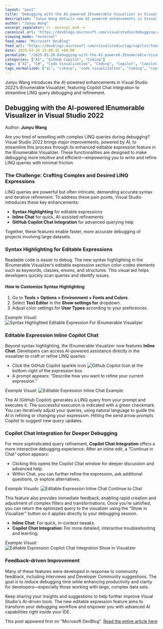 ```yaml
---
layout: "post"
title: "Debugging with the AI-powered IEnumerable Visualizer in Visual Studio 2022"
description: "Junyu Wang details new AI-powered enhancements in Visual Studio 2022’s IEnumerable Visualizer, including syntax highlighting, inline Copilot Chat, and advanced query debugging. These features aim to simplify and speed up LINQ query creation and debugging, improving productivity and developer workflow."
author: "Junyu Wang"
excerpt_separator: <!--excerpt_end-->
canonical_url: "https://devblogs.microsoft.com/visualstudio/debugging-with-the-ai-powered-ienumerable-visualizer/"
viewing_mode: "external"
feed_name: "Microsoft DevBlog"
feed_url: "https://devblogs.microsoft.com/visualstudio/tag/copilot/feed/"
date: 2025-03-26 15:00:31 +00:00
permalink: "/2025-03-26-Debugging-with-the-AI-powered-IEnumerable-Visualizer-in-Visual-Studio-2022.html"
categories: ["AI", "GitHub Copilot", "Coding"]
tags: ["AI", "C#", "Code Visualization", "Coding", "Copilot", "Copilot Chat", "Debug", "Debugger Tools", "Debugging", "Developer Productivity", "GitHub Copilot", "IEnumerable Visualizer", "LINQ", "News", "Productivity", "Query Refinement", "Syntax Highlighting", "VS"]
tags_normalized: ["ai", "csharp", "code visualization", "coding", "copilot", "copilot chat", "debug", "debugger tools", "debugging", "developer productivity", "github copilot", "ienumerable visualizer", "linq", "news", "productivity", "query refinement", "syntax highlighting", "vs"]
---
```


Junyu Wang introduces the AI-powered enhancements in Visual Studio 2022’s IEnumerable Visualizer, featuring Copilot Chat integration to streamline LINQ query debugging and refinement.<!--excerpt_end-->

## Debugging with the AI-powered IEnumerable Visualizer in Visual Studio 2022

Author: **Junyu Wang**

Are you tired of wrestling with complex LINQ queries during debugging? Visual Studio 2022 brings major improvements, powered by AI, to streamline this process through its enhanced editable expression feature in the IEnumerable Visualizer. These functionalities are designed to make debugging more intuitive and efficient—empowering you to write and refine LINQ queries with minimal friction.

### The Challenge: Crafting Complex and Desired LINQ Expressions

LINQ queries are powerful but often intricate, demanding accurate syntax and iterative refinement. To address these pain points, Visual Studio introduces these key enhancements:

- **Syntax Highlighting** for editable expressions
- **Inline Chat** for quick, AI-assisted refinements
- **GitHub Copilot Chat Integration** for advanced querying help

Together, these features enable faster, more accurate debugging of projects involving large datasets.

### Syntax Highlighting for Editable Expressions

Readable code is easier to debug. The new syntax highlighting in the IEnumerable Visualizer’s editable expression section color-codes elements such as keywords, classes, enums, and structures. This visual aid helps developers quickly scan queries and identify issues.

#### How to Customize Syntax Highlighting

1. Go to **Tools > Options > Environment > Fonts and Colors**.
2. Select **Text Editor** in the **Show settings for** dropdown.
3. Adjust color settings for **User Types** according to your preferences.

*Example Visual:*
![Syntax Highlighted Editable Expression For IEnumerable Visualizer](https://devblogs.microsoft.com/visualstudio/wp-content/uploads/sites/4/2025/03/syntax-highlighted-editable-expression-for-ienumer.png)

### Editable Expression Inline Copilot Chat

Beyond syntax highlighting, the IEnumerable Visualizer now features **Inline Chat**. Developers can access AI-powered assistance directly in the visualizer to craft or refine LINQ queries.

- Click the GitHub Copilot sparkle icon ![Github Copilot Icon](https://devblogs.microsoft.com/visualstudio/wp-content/uploads/sites/4/2025/03/github-copilot-icon.png) at the bottom-right of the expression box.
- A prompt appears: “Describe how you want to refine your current expression.”

*Example Visual:*
![Editable Expression Inline Chat Example ](https://devblogs.microsoft.com/visualstudio/wp-content/uploads/sites/4/2025/03/editable-expression-inline-chat-example.png)

The AI (GitHub Copilot) generates a LINQ query from your prompt and executes it. The successful execution is indicated with a green checkmark. You can iteratively adjust your queries, using natural language to guide the AI in refining or changing your expression. Hitting the send arrow prompts Copilot to suggest new query updates.

### Copilot Chat Integration for Deeper Debugging

For more sophisticated query refinement, **Copilot Chat Integration** offers a more interactive debugging experience. After an inline edit, a “Continue in Chat” option appears:

- Clicking this opens the Copilot Chat window for deeper discussion and advanced help.
- Within Chat, you can further refine the expression, ask additional questions, or explore alternatives.

*Example Visuals:*
![Editable Expression Inline Chat Continue to Chat ](https://devblogs.microsoft.com/visualstudio/wp-content/uploads/sites/4/2025/03/editable-expression-inline-chat-continue-to-chat.png)

This feature also provides immediate feedback, enabling rapid creation and adjustment of complex filters and transformations. Once you’re satisfied, you can return the optimized query to the visualizer using the “Show in Visualizer” button so it applies directly to your debugging session.

- **Inline Chat**: For quick, in-context tweaks.
- **Copilot Chat Integration**: For more detailed, interactive troubleshooting and learning.

*Example Visual:*
![Editable Expression Copilot Chat Integration Show in Visualizer](https://devblogs.microsoft.com/visualstudio/wp-content/uploads/sites/4/2025/03/editable-expression-copilot-chat-integration-show.png)

### Feedback-driven Improvement

Many of these features were developed in response to community feedback, including interviews and Developer Community suggestions. The goal is to reduce debugging time while enhancing productivity and clarity for developers—especially those working with large, complex data sets.

Keep sharing your insights and suggestions to help further improve Visual Studio's AI-driven tools. The new editable expression feature aims to transform your debugging workflow and empower you with advanced AI capabilities right inside your IDE.

This post appeared first on "Microsoft DevBlog". [Read the entire article here](https://devblogs.microsoft.com/visualstudio/debugging-with-the-ai-powered-ienumerable-visualizer/)
